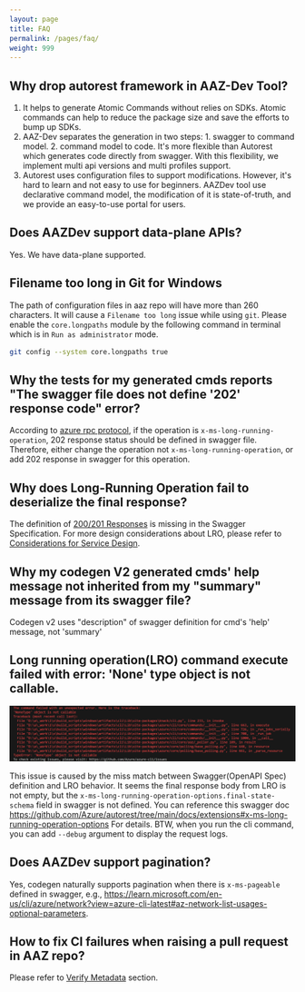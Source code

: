 ```yaml
---
layout: page
title: FAQ
permalink: /pages/faq/
weight: 999
---
```


## Why drop autorest framework in AAZ-Dev Tool?

1. It helps to generate Atomic Commands without relies on SDKs. Atomic commands can help to reduce the package size and save the efforts to bump up SDKs.
2. AAZ-Dev separates the generation in two steps: 1. swagger to command model. 2. command model to code. It's more flexible than Autorest which generates code directly from swagger. With this flexibility, we implement multi api versions and multi profiles support.
3. Autorest uses configuration files to support modifications. However, it's hard to learn and not easy to use for beginners. AAZDev tool use declarative command model, the modification of it is state-of-truth, and we provide an easy-to-use portal for users.

## Does AAZDev support data-plane APIs?

Yes. We have data-plane supported.

## Filename too long in Git for Windows

The path of configuration files in aaz repo will have more than 260 characters. It will cause a `Filename too long` issue while using `git`.
Please enable the `core.longpaths` module by the following command in terminal which is in `Run as administrator` mode.
```bash
git config --system core.longpaths true
```

## Why the tests for my generated cmds reports "The swagger file does not define '202' response code" error?

According to [azure rpc protocol](https://github.com/Azure/azure-resource-manager-rpc/blob/master/v1.0/async-api-reference.md#202-accepted-and-location-headers), if the operation is `x-ms-long-running-operation`, 202 response status should be defined in swagger file. Therefore, either change the operation not `x-ms-long-running-operation`, or add 202 response in swagger for this operation.

## Why does Long-Running Operation fail to deserialize the final response?

The definition of [200/201 Responses](https://github.com/Azure/azure-rest-api-specs/blob/main/documentation/openapi-authoring-automated-guidelines.md#r2064-lrostatuscodesreturntypeschema) is missing in the Swagger Specification. For more design considerations about LRO, please refer to [Considerations for Service Design](https://github.com/microsoft/api-guidelines/blob/vNext/azure/ConsiderationsForServiceDesign.md#long-running-operations).

## Why my codegen V2 generated cmds' help message not inherited from my "summary" message from its swagger file?

Codegen v2 uses "description" of swagger definition for cmd's 'help' message, not 'summary'

## Long running operation(LRO) command execute failed with error: 'None' type object is not callable.

!['None' type object is not callable](../assets/images/none_type_not_callable.png)

This issue is caused by the miss match between Swagger(OpenAPI Spec) definition and LRO behavior. It seems the final response body from LRO is not empty, but the `x-ms-long-running-operation-options.final-state-schema` field in swagger is not defined. You can reference this swagger doc https://github.com/Azure/autorest/tree/main/docs/extensions#x-ms-long-running-operation-options For details. BTW, when you run the cli command, you can add `--debug` argument to display the request logs.

## Does AAZDev support pagination?
Yes, codegen naturally supports pagination when there is `x-ms-pageable` defined in swagger, e.g., https://learn.microsoft.com/en-us/cli/azure/network?view=azure-cli-latest#az-network-list-usages-optional-parameters.

## How to fix CI failures when raising a pull request in AAZ repo?
Please refer to [Verify Metadata](https://azure.github.io/aaz-dev-tools/#verify-meatadata) section.
